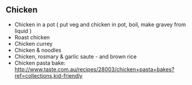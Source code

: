 
## Chicken

* Chicken in a pot ( put veg and chicken in pot, boil, make gravey from liquid )
* Roast chicken
* Chicken currey
* Chicken & noodles
* Chicken, rosmary & garlic saute - and brown rice
* Chicken pasta bake: http://www.taste.com.au/recipes/28003/chicken+pasta+bakes?ref=collections,kid-friendly
